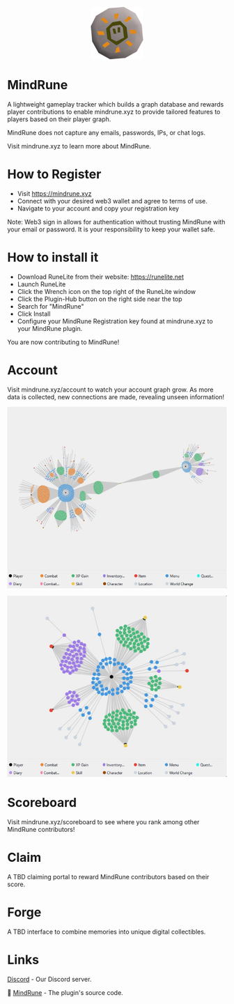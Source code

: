 <p align="center">
  <img src="mind-rune.webp" alt="MindRune">
</p>

# MindRune

A lightweight gameplay tracker which builds a graph database and rewards player contributions to enable mindrune.xyz to provide tailored features to players based on their player graph.

MindRune does not capture any emails, passwords, IPs, or chat logs.

Visit mindrune.xyz to learn more about MindRune.

# How to Register

- Visit https://mindrune.xyz
- Connect with your desired web3 wallet and agree to terms of use.
- Navigate to your account and copy your registration key

Note: Web3 sign in allows for authentication without trusting MindRune with your email or password. It is your responsibility to keep your wallet safe.

# How to install it

- Download RuneLite from their website: https://runelite.net
- Launch RuneLite
- Click the Wrench icon on the top right of the RuneLite window
- Click the Plugin-Hub button on the right side near the top
- Search for "MindRune"
- Click Install
- Configure your MindRune Registration key found at mindrune.xyz to your MindRune plugin.

You are now contributing to MindRune!

# Account

Visit mindrune.xyz/account to watch your account graph grow. As more data is collected, new connections are made, revealing unseen information!

![Graph1](Capture.JPG)

![Graph2](Capture2.JPG)

# Scoreboard

Visit mindrune.xyz/scoreboard to see where you rank among other MindRune contributors!

# Claim

A TBD claiming portal to reward MindRune contributors based on their score.

# Forge

A TBD interface to combine memories into unique digital collectibles.

# Links

[Discord](https://discord.gg/74S5vRkNP7) - Our Discord server.

🔌 [MindRune](https://github.com/MineRune/mindrune-plugin) - The plugin's source code.

